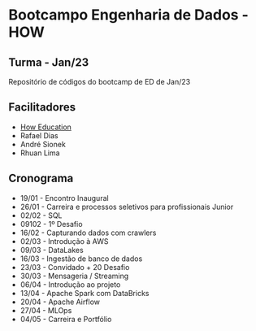 # Bootcampo Engenharia de Dados - HOW

## Turma - Jan/23

Repositório de códigos do bootcamp de ED de Jan/23

## Facilitadores

* [How Education](https://howedu.com.br/)
* Rafael Dias
* André Sionek
* Rhuan Lima

## Cronograma

- 19/01 - Encontro Inaugural
- 26/01 - Carreira e processos seletivos para profissionais Junior
- 02/02 - SQL
- 09102 - 1º Desafio
- 16/02 - Capturando dados com crawlers
- 02/03 - Introdução à AWS
- 09/03 - DataLakes
- 16/03 - Ingestão de banco de dados
- 23/03 - Convidado + 20 Desafio
- 30/03 - Mensageria / Streaming
- 06/04 - Introdução ao projeto
- 13/04 - Apache Spark com DataBricks
- 20/04 - Apache Airflow
- 27/04 - MLOps
- 04/05 - Carreira e Portfólio
